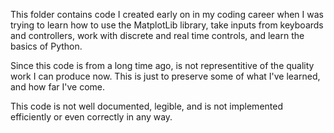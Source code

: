 This folder contains code I created early on in my coding career when I was trying to learn how to use the MatplotLib library, take inputs from keyboards and controllers, work with discrete and real time controls, and learn the basics of Python.

Since this code is from a long time ago, is not representitive of the quality work I can produce now. This is just to preserve some of what I've learned, and how far I've come.

This code is not well documented, legible, and is not implemented efficiently or even correctly in any way.
